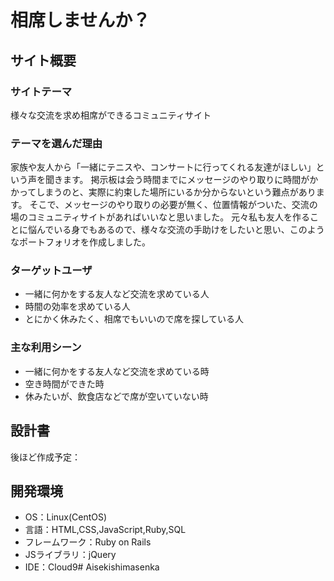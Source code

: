# 相席しませんか？
## サイト概要
### サイトテーマ
様々な交流を求め相席ができるコミュニティサイト
​
### テーマを選んだ理由
家族や友人から「一緒にテニスや、コンサートに行ってくれる友達がほしい」という声を聞きます。
掲示板は会う時間までにメッセージのやり取りに時間がかかってしまうのと、実際に約束した場所にいるか分からないという難点があります。
そこで、メッセージのやり取りの必要が無く、位置情報がついた、交流の場のコミュニティサイトがあればいいなと思いました。
元々私も友人を作ることに悩んでいる身でもあるので、様々な交流の手助けをしたいと思い、このようなポートフォリオを作成しました。
​
### ターゲットユーザ
- 一緒に何かをする友人など交流を求めている人
- 時間の効率を求めている人
- とにかく休みたく、相席でもいいので席を探している人

### 主な利用シーン
- 一緒に何かをする友人など交流を求めている時
- 空き時間ができた時
- 休みたいが、飲食店などで席が空いていない時

## 設計書
後ほど作成予定：
​
## 開発環境
- OS：Linux(CentOS)
- 言語：HTML,CSS,JavaScript,Ruby,SQL
- フレームワーク：Ruby on Rails
- JSライブラリ：jQuery
- IDE：Cloud9# Aisekishimasenka
